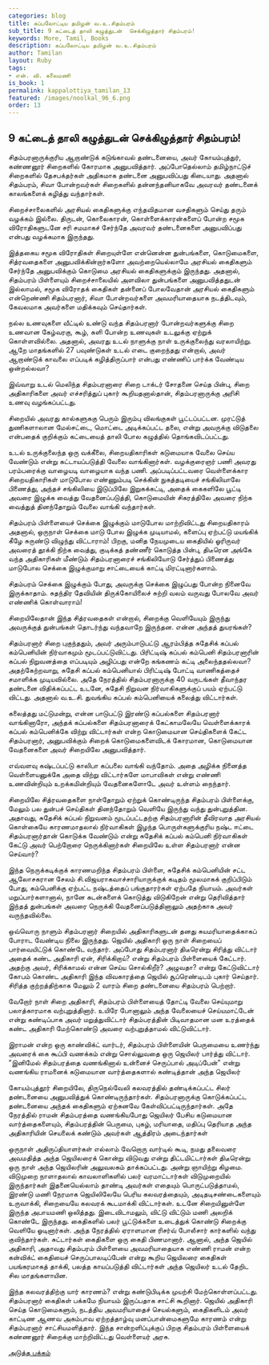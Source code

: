 ```yaml
---
categories: blog
title: கப்பலோட்டிய தமிழன் வ.உ.சிதம்பரம்
sub_title: 9 கட்டைத் தாலி கழுத்துடன்  செக்கிழுத்தார் சிதம்பரம்!
keywords: More, Tamil, Books
description: கப்பலோட்டிய தமிழன் வ.உ.சிதம்பரம்
author: Tamilan
layout: Ruby
tags:
- என். வி. கலைமணி
is_book: 1
permalink: kappalottiya_tamilan_13
featured: /images/noolkal_96_6.png
order: 13
---
```



## 9 கட்டைத் தாலி கழுத்துடன் செக்கிழுத்தார் சிதம்பரம்!

சிதம்பரனாருக்குரிய ஆறாண்டுக் கடுங்காவல் தண்டனையை, அவர் கோயம்புத்துர், கண்ணனூர் சிறைகளில் கோரமாக அனுபவித்தார். அப்போதெல்லாம் தமிழ்நாட்டுச் சிறைகளில் தேசபக்தர்கள் அதிகமாக தண்டனை அனுபவிப்பது கிடையாது. அதனால் சிதம்பரம், சிவா போன்றவர்கள் சிறைகளில் தன்னந்தனியாகவே அவரவர் தண்டனைக் காலங்களைக் கழித்து வந்தார்கள்.

சிறைச்சாலைகளில் அரசியல் கைதிகளுக்கு எந்தவிதமான வசதிகளும் செய்து தரும் வழக்கம் இல்லை. திருடன், கொலைகாரன், கொள்ளைக்காரன்களைப் போன்ற சமூக விரோதிகளுடனே சரி சமமாகச் சேர்ந்தே அவரவர் தண்டனைகளை அனுபவிப்பது என்பது வழக்கமாக இருந்தது.

இத்தகைய சமூக விரோதிகள் சிறையுள்ளே என்னென்ன துன்பங்களை, கொடுமைகளை, சித்ரவதைகளை அனுபவிக்கின்றார்களோ அவற்றையெல்லாமே அரசியல் கைதிகளும் சேர்ந்தே அனுபவிக்கும் கொடுமை அரசியல் கைதிகளுக்கும் இருந்தது. அதனால், சிதம்பரம் பிள்ளையும் சிறைச்சாலையில் அளவிலா துன்பங்களை அனுபவித்ததுடன் இல்லாமல், சமூக விரோதக் கைதிகள் தன்னைப் போலவேதான் அரசியல் கைதிகளும் என்றெண்ணி சிதம்பரனார், சிவா போன்றவர்களை அவமரியாதையாக நடத்திடவும், கேவலமாக அவர்களை மதிக்கவும் செய்தார்கள்.

நல்ல உணவுகளை வீட்டில் உண்டு வந்த சிதம்பரனார் போன்றவர்களுக்கு சிறை உணவான கேழ்வரகு, கூழ், களி போன்ற உணவுகள் உடலுக்கு ஏற்றுக் கொள்ளவில்லை. அதனால், அவரது உடல் நாளுக்கு நாள் உருக்குலைந்து வரலாயிற்று. ஆறே மாதங்களில் 27 பவுண்டுகள் உடல் எடை குறைந்தது என்றால், அவர் ஆறாண்டுக் காவலை எப்படிக் கழித்திருப்பார் என்பது எண்ணிப் பார்க்க வேண்டிய ஒன்றல்லவா?

இவ்வாறு உடல் மெலிந்த சிதம்பரனாரை சிறை டாக்டர் சோதனை செய்த பின்பு, சிறை அதிகாரிகளை அவர் எச்சரித்துப் புகார் கூறியதனால்தான், சிதம்பரனாருக்கு அரிசி உணவு வழங்கப்பட்டது.

சிறையில் அவரது கால்களுககு பெரும் இரும்பு விலங்குகள் பூட்டப்பட்டன. முரட்டுத் துணிகளாலான மேல்சட்டை, மொட்டை அடிக்கப்பட்ட தலை, என்று அவருக்கு விடுதலை என்பதைக் குறிக்கும் கட்டையைத் தாலி போல கழுத்தில் தொங்கவிடப்பட்டது.

உடல் உருக்குலைந்த ஒரு வக்கீலை, சிறையதிகாரிகள் கடுமையாக வேலை செய்ய வேண்டும் என்று கட்டாயப்படுத்தி வேலை வாங்கினார்கள். வழக்குரைஞர் பணி அவரது பரம்பரைக்கு வாழையடி வாழையாக வந்த பணி. அப்படிப்பட்டவரை வெள்ளைக்கார சிறையதிகாரிகள் மாடுபோல எண்ணும்படி செக்கின் நுகத்தடியைச் சங்கிலியாலே பிணைத்து, அந்தச் சங்கிலியை இடுப்பிலே இறுகக்கட்டி, அதைக் கைகளிலே பூட்டி அவரை இழுக்க வைத்து வேதனைப்படுத்தி, கொடுமையின் சிகரத்திலே அவரை நிற்க வைத்துத் தினந்தோறும் வேலை வாங்கி வந்தார்கள்.

சிதம்பரம் பிள்ளையைச் செக்கை இழுக்கும் மாடுபோல மாற்றிவிட்டது சிறையதிகாரம் அதனால், ஒருநாள் செக்கை மாடு போல இழுக்க முடியாமல், களைப்பு ஏற்பட்டு மயங்கிக் கீழே சுருண்டு விழுந்து விட்டாராம்! பிறகு, மனித நேயமுடைய கைதியில் ஓரிருவர் அவரைத் தூக்கி நிற்க வைத்து, குடிக்கத் தண்ணீர் கொடுத்த பின்பு, திடீரென அங்கே வந்த அதிகாரிகள் மீண்டும் சிதம்பரனாரைச் சங்கிலியோடு சேர்த்துப் பிணைத்து மாடுபோல செக்கை இழுக்குமாறு சாட்டையைக் காட்டி மிரட்டினார்களாம்.

சிதம்பரம் செக்கை இழுக்கும் போது, அவருக்கு செக்கை இழுப்பது போன்ற நினைவே இருக்காதாம். சுதந்திர தேவியின் திருக்கோயிலைச் சுற்றி வலம் வருவது போலவே அவர் எண்ணிக் கொள்வாராம்!

சிறையிலேதான் இந்த சித்ரவதைகள் என்றால், சிறைக்கு வெளியேயும் இருந்து அவருக்குத் துன்பங்கள் தொடர்ந்து வந்தவாறே இருந்தன. என்ன அந்தத் துயரங்கள்?

சிதம்பரனார் சிறை புகுந்ததும், அவர் அரும்பாடுபட்டு ஆரம்பித்த சுதேசிக் கப்பல் கம்பெனியின் நிர்வாகமும் மூடப்பட்டுவிட்டது. பிரிட்டிஷ் கப்பல் கம்பெனி சிதம்பரனாரின் கப்பல் நிறுவனத்தை எப்படியும் அழிப்பது என்றே கங்கணம் கட்டி அலைந்ததல்லவா? அதற்கேற்றவாறு, சுதேசி கப்பல் கம்பெனியால் பிரிட்டிஷ் போட்டி வாணிகத்தைச் சமாளிக்க முடியவில்லை. அதே நேரத்தில் சிதம்பரனாருக்கு 40 வருடங்கள் தீவாந்தர தண்டனை விதிக்கப்பட்ட உடனே, சுதேசி நிறுவன நிர்வாகிகளுக்குப் பயம் ஏற்பட்டு விட்டது. அதனால் வ.உ.சி. துவங்கிய கப்பல் கம்பெனியைக் கலைத்து விட்டார்கள்.

கலைத்தது மட்டுமன்று, என்ன பாடுபட்டு இரண்டு கப்பல்களை சிதம்பரனார் வாங்கினாரோ, அந்தக் கப்பல்களை சிதம்பரனாரைக் கேட்காமலேயே வெள்ளைக்காரக் கப்பல் கம்பெனிக்கே விற்று விட்டார்கள் என்ற கொடுமையான செய்திகளைக் கேட்ட சிதம்பரனார், அனுபவிக்கும் சிறைக் கொடுமைகளைவிடக் கோரமான, கொடுமையான வேதனைகளை அவர் சிறையிலே அனுபவித்தார்.

எவ்வளவு கஷ்டப்பட்டு காலிபா கப்பலை வாங்கி வந்தோம். அதை அழிக்க நினைத்த வெள்ளையனுக்கே அதை விற்று விட்டார்களே மாபாவிகள் என்று எண்ணி உணவின்றியும் உறக்கமின்றியும் வேதனைகளோடே அவர் உள்ளம் நைந்தார்.

சிறையிலே சித்ரவதைகளை நாள்தோறும் ஏற்றுக் கொண்டிருந்த சிதம்பரம் பிள்ளைக்கு, மேலும் பல துன்பச் செய்திகள் தினந்தோறும் வெளியே இருந்து வந்து துன்புறுத்தின. அதாவது, சுதேசிக் கப்பல் நிறுவனம் மூடப்பட்டதற்கு சிதம்பரனாரின் தீவிரவாத அரசியல் கொள்கையே காரணமாதலால் நிர்வாகிகள் இழந்த பொருள்களுக்குரிய நஷ்ட ஈட்டை சிதம்பரனார்தான் கொடுக்க வேண்டும் என்று சுதேசிக் கப்பல் கம்பெனி நிர்வாகிகள் கேட்டு அவர் பெற்றோரை நெருக்கினார்கள் சிறையிலே உள்ள சிதம்பரனார் என்ன செய்வார்?

இந்த நெருக்கடிக்குக் காரணமறிந்த சிதம்பரம் பிள்ளை, சுதேசிக் கம்பெனியின் சட்ட ஆலோசகரான சேலம் சி.விஜயராகவாச்சாரியாருக்குக் கடிதம் மூலமாகக் குறிப்பிடும் போது, கம்பெனிக்கு ஏற்பட்ட நஷ்டத்தைப் பங்குதாரர்கள் ஏற்பதே நியாயம். அவர்கள் மறுப்பார்களானால், நானே கடன்களைக் கொடுத்து விடுகிறேன் என்று தெரிவித்தார் இந்தத் துன்பங்கள் அவரை நெருக்கி வேதனைப்படுத்தினாலும் அதற்காக அவர் வருந்தவில்லை.

ஒவ்வொரு நாளும் சிதம்பரனார் சிறையில் அதிகாரிகளுடன் தனது சுயமரியாதைக்காகப் போராட வேண்டிய நிலை இருந்தது. ஜெயில் அதிகாரி ஒரு நாள் சிறையைப் பார்வையிட்டுக் கொண்டே வந்தார். அப்போது சிதம்பரனார் திடீரென்று சிரித்து விட்டார் அதைக் கண்ட அதிகாரி ஏன், சிரிக்கிறாய்? என்று சிதம்பரம் பிள்ளையைக் கேட்டார். அதற்கு அவர், சிரிக்காமல் என்ன செய்ய சொல்கிறீர்? அழுவதா? என்று கேட்டுவிட்டார் கோபம் கொண்ட அதிகாரி இந்த விவகாரத்தை ஜெயில் சூப்ரெண்டிடம் புகார் செய்தார். சிரித்த குற்றத்திற்காக மேலும் 2 வாரம் சிறை தண்டனையை சிதம்பரம் பெற்றார்.

வேறோர் நாள் சிறை அதிகாரி, சிதம்பரம் பிள்ளையைத் தோட்டி வேலை செய்யுமாறு பலாத்காரமாக வற்புறுத்தினார். உயிரே போனாலும் அந்த வேலையைச் செய்யமாட்டேன் என்று கண்டிப்பாக அவர் மறுத்துவிட்டார் சிதம்பரத்தின் பிடிவாதமான மன உரத்தைக் கண்ட அதிகாரி மேற்கொண்டு அவரை வற்புறுத்தாமல் விட்டுவிட்டார்.

இராமன் என்ற ஒரு காண்விக்ட் வார்டர், சிதம்பரம் பிள்ளையின் பெருமையை உணர்ந்து அவரைக் கை கூப்பி வணக்கம் என்று சொல்லுவதை ஒரு ஜெயிலர் பார்த்து விட்டார். “இனிமேல் சிதம்பரத்தை வணங்கினால் உன்னைச் செருப்பால் அடிப்பேன்” என்று வணங்கிய ராமனைக் கடுமையான வார்த்தைகளால் கண்டித்தான் அந்த ஜெயிலர்

கோயம்புத்தூர் சிறையிலே, திருநெல்வேலி கலவரத்தில் தண்டிக்கப்பட்ட சிலர் தண்டனையை அனுபவித்துக் கொண்டிருந்தார்கள். சிதம்பரனாருக்கு கொடுக்கப்பட்ட தண்டனையை அந்தக் கைதிகளும் ஏற்கனவே கேள்விப்பட்டிருந்தார்கள். அதே நேரத்தில் ராமன் சிதம்பரத்தை வணங்கியபோது ஜெயிலர் பேசிய கடுமையான வார்த்தைகளையும், சிதம்பரத்தின் பெருமை, புகழ், மரியாதை, மதிப்பு தெரியாத அந்த அதிகாரியின் செயலைக் கண்டும் அவர்கள் ஆத்திரம் அடைந்தார்கள்

ஒருநாள் அதிருப்தியாளர்கள் எல்லாம் வேறொரு வார்டில் கூடி, நமது தலைவரை அவமதித்த அந்த ஜெயிலரைக் கொன்று விடுவது என்று திட்டமிட்டார்கள் திடீரென்று ஒரு நாள் அந்த ஜெயிலரின் அலுவலகம் தாக்கப்பட்டது. அன்று ஞாயிற்று கிழமை. விடுமுறை நாளாதலால் காவலாளிகளில் பலர் வரமாட்டார்கள் விடுமுறையில் இருந்தார்கள் இதனையெல்லாம் தாண்டி அவர்கள் எதையும் பொருட்படுத்தாமல், இரண்டு மணி நேரமாக ஜெயிலிலேயே பெரிய கலவரத்தையும், அடிதடிசண்டைகளையும் உருவாக்கி, சிறையையே கலவரக் கூடமாக்கி விட்டார்கள். உடனே சிறையினுள்ளே இருந்த அபாயமணி ஒலித்தது. இடைவிடாமலும், விட்டு விட்டும் மணி அலறிக் கொண்டே இருந்தது. கைதிகளில் பலர் பூட்டுக்களை உடைத்துக் கொண்டு சிறைக்கு வெளியே ஓடினார்கள். அந்த நேரத்தில் ஏராளமான ரிசர்வ் போலீசார் கார்களில் வந்து குவிந்தார்கள். சுட்டார்கள் கைதிகளை ஒரு கைதி பிணமானார். ஆனால், அந்த ஜெயில் அதிகாரி, அதாவது சிதம்பரம் பிள்ளையை அவமரியாதையாக எண்ணி ராமன் என்ற கன்விக்ட் கைதியைச் செருப்பாலடிப்பேன் என்று கூறிய ஜெயிலரை கைதிகள் பயங்கரமாகத் தாக்கி, பலத்த காயப்படுத்தி விட்டார்கள் அந்த ஜெயிலர் உடல் தேறிட சில மாதங்களாயின.

இந்த கலவரத்திற்கு யார் காரணம்? என்று கண்டுபிடிக்க முயற்சி மேற்கொள்ளப்பட்டது. சிதம்பரனார் கைதிகள் பக்கமே நியாயம் இருப்பதாக சாட்சி கூறினார். ஜெயில் அதிகாரி செய்த கொடுமைகளும், நடத்திய அவமரியாதைச் செயல்களும், கைதிகளிடம் அவர் காட்டிண ஆணவ அகம்பாவ ஏற்றத்தாழ்வு மனப்பான்மைகளுமே காரணம் என்று சிதம்பரனார் சாட்சியமளித்தார். இந்த சான்றளிப்புக்குப் பிறகு சிதம்பரம் பிள்ளையைக் கண்ணனூர் சிறைக்கு மாற்றிவிட்டது வெள்ளையர் அரசு.

[அடுத்த பக்கம்](kappalottiya_tamilan_14)